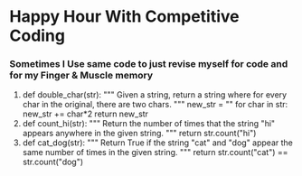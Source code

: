 # Happy Hour With Competitive Coding
### Sometimes I Use same code to just revise myself for code and for my Finger & Muscle memory

1. def double_char(str):
  """
  Given a string, return a string where for every char in the original, 
  there are two chars. 
  """
  new_str = ""
  for char in str:
    new_str += char*2
  return new_str
2. def count_hi(str):
  """
  Return the number of times that the string "hi" appears anywhere 
  in the given string. 
  """
  return str.count("hi")
3. def cat_dog(str):
  """
  Return True if the string "cat" and "dog" appear the same number of 
  times in the given string. 
  """
  return str.count("cat") == str.count("dog")